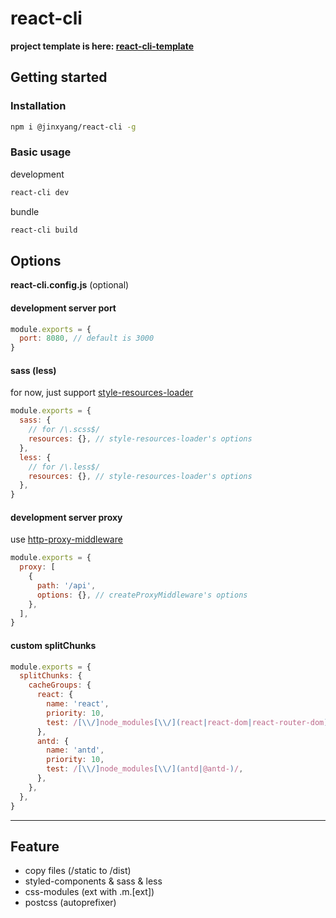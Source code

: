 # react-cli

**project template is here: [react-cli-template](https://github.com/jinxyang/react-cli-template)**

## Getting started

### Installation

```bash
npm i @jinxyang/react-cli -g
```

### Basic usage

development

```bash
react-cli dev
```

bundle

```bash
react-cli build
```

## Options

**react-cli.config.js** (optional)

#### development server port

```javascript
module.exports = {
  port: 8080, // default is 3000
}
```

#### sass (less)

for now, just support [style-resources-loader](https://www.npmjs.com/package/style-resources-loader)

```javascript
module.exports = {
  sass: {
    // for /\.scss$/
    resources: {}, // style-resources-loader's options
  },
  less: {
    // for /\.less$/
    resources: {}, // style-resources-loader's options
  },
}
```

#### development server proxy

use [http-proxy-middleware](https://www.npmjs.com/package/http-proxy-middleware)

```javascript
module.exports = {
  proxy: [
    {
      path: '/api',
      options: {}, // createProxyMiddleware's options
    },
  ],
}
```

#### custom splitChunks

```javascript
module.exports = {
  splitChunks: {
    cacheGroups: {
      react: {
        name: 'react',
        priority: 10,
        test: /[\\/]node_modules[\\/](react|react-dom|react-router-dom)[\\/]/,
      },
      antd: {
        name: 'antd',
        priority: 10,
        test: /[\\/]node_modules[\\/](antd|@antd-)/,
      },
    },
  },
}
```

---

## Feature

- copy files (/static to /dist)
- styled-components & sass & less
- css-modules (ext with .m.[ext])
- postcss (autoprefixer)

